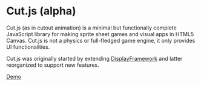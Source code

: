Cut.js (alpha)
======

Cut.js (as in cutout animation) is a minimal but functionally complete JavaScript library for making sprite sheet games and visual apps in HTML5 Canvas.
Cut.js is not a physics or full-fledged game engine, it only provides UI functionalities.

Cut.js was originally started by extending [DisplayFramework](https://github.com/phonegap/phonegap-app-fast-canvas/blob/master/Android/assets/www/DisplayFramework.js) and latter reorganized to support new features.

[Demo](http://piqnt.github.io/cutout/examples/sandbox/index.html)
